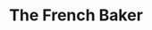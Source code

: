---
title: "The French Baker"
url: /santa-rosa/the-french-baker-santa-rosa-tagaytay-road/
shop: Bäckerei
---